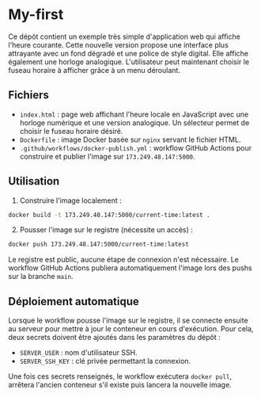 # My-first

Ce dépôt contient un exemple très simple d'application web qui affiche l'heure courante.
Cette nouvelle version propose une interface plus attrayante avec un fond dégradé et une police de style digital. Elle affiche également une horloge analogique. L'utilisateur peut maintenant choisir le fuseau horaire à afficher grâce à un menu déroulant.

## Fichiers

- `index.html` : page web affichant l'heure locale en JavaScript avec une horloge numérique et une version analogique. Un sélecteur permet de choisir le fuseau horaire désiré.
- `Dockerfile` : image Docker basée sur `nginx` servant le fichier HTML.
- `.github/workflows/docker-publish.yml` : workflow GitHub Actions pour construire et publier l'image sur `173.249.48.147:5000`.

## Utilisation

1. Construire l'image localement :

```bash
docker build -t 173.249.48.147:5000/current-time:latest .
```


2. Pousser l'image sur le registre (nécessite un accès) :


```bash
docker push 173.249.48.147:5000/current-time:latest
```


Le registre est public, aucune étape de connexion n'est nécessaire. Le workflow GitHub Actions publiera automatiquement l'image lors des pushs sur la branche `main`.


## Déploiement automatique

Lorsque le workflow pousse l'image sur le registre, il se connecte ensuite au serveur pour mettre à jour le conteneur en cours d'exécution. Pour cela, deux secrets doivent être ajoutés dans les paramètres du dépôt :

- `SERVER_USER` : nom d'utilisateur SSH.
- `SERVER_SSH_KEY` : clé privée permettant la connexion.

Une fois ces secrets renseignés, le workflow exécutera `docker pull`, arrêtera l'ancien conteneur s'il existe puis lancera la nouvelle image.
